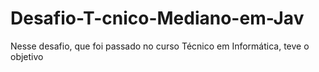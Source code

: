 # Desafio-T-cnico-Mediano-em-Jav
Nesse desafio, que foi passado no curso Técnico em Informática, teve o objetivo
